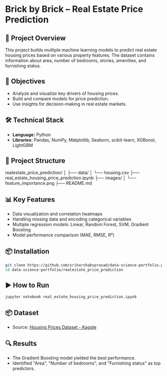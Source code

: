 # Brick by Brick – Real Estate Price Prediction

## 🧠 Project Overview
This project builds multiple machine learning models to predict real estate housing prices based on various property features. The dataset contains information about area, number of bedrooms, stories, amenities, and furnishing status.

## 🎯 Objectives
- Analyze and visualize key drivers of housing prices.
- Build and compare models for price prediction.
- Use insights for decision-making in real estate markets.

## 🛠️ Technical Stack
- **Language:** Python
- **Libraries:** Pandas, NumPy, Matplotlib, Seaborn, scikit-learn, XGBoost, LightGBM

## 📁 Project Structure
realestate_price_prediction/ │ ├── data/ │ └── housing.csv ├── real_estate_housing_price_prediction.ipynb ├── images/ │ └── feature_importance.png ├── README.md


## 📊 Key Features
- Data visualization and correlation heatmaps
- Handling missing data and encoding categorical variables
- Multiple regression models: Linear, Random Forest, SVM, Gradient Boosting
- Model performance comparison (MAE, RMSE, R²)

## 📦 Installation

```bash
git clone https://github.com/sriharshabsprasad/data-science-portfolio.git
cd data-science-portfolio/realestate_price_prediction
```

## ▶️ How to Run

```bash
jupyter notebook real_estate_housing_price_prediction.ipynb
```

## 📦 Dataset
- Source: [Housing Prices Dataset - Kaggle](https://www.kaggle.com/datasets/yasserh/housing-prices-dataset)

## 🔍 Results
- The Gradient Boosting model yielded the best performance.
- Identified "Area", "Number of bedrooms", and "Furnishing status" as top predictors.
